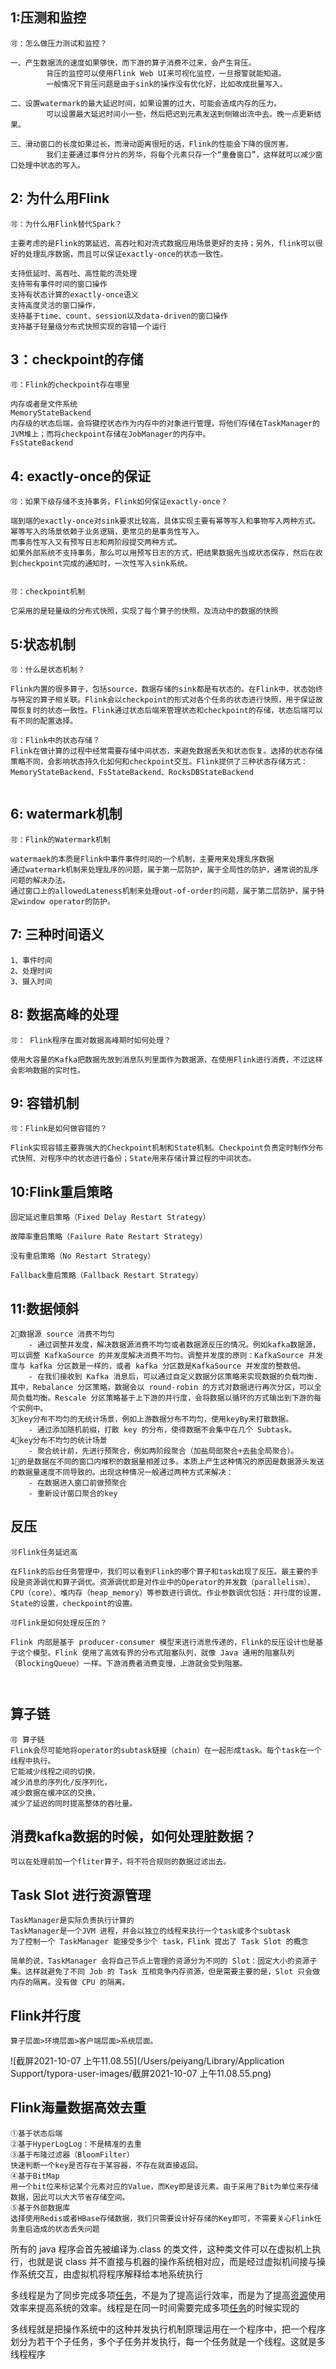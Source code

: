 



## 1:压测和监控

```
🉑️：怎么做压力测试和监控？

一、产生数据流的速度如果够快，而下游的算子消费不过来，会产生背压。
		背压的监控可以使用Flink Web UI来可视化监控，一旦报警就能知道。
		一般情况下背压问题是由于sink的操作没有优化好，比如改成批量写入。

二、设置watermark的最大延迟时间，如果设置的过大，可能会造成内存的压力。
		可以设置最大延迟时间小一些，然后把迟到元素发送到侧输出流中去。晚一点更新结果。

三、滑动窗口的长度如果过长，而滑动距离很短的话，Flink的性能会下降的很厉害。
		我们主要通过事件分片的芳华，将每个元素只存一个“重叠窗口”，这样就可以减少窗口处理中状态的写入。
```



## 2: 为什么用Flink

```
🉑️：为什么用Flink替代Spark？

主要考虑的是Flink的第延迟、高吞吐和对流式数据应用场景更好的支持；另外，flink可以很好的处理乱序数据，而且可以保证exactly-once的状态一致性。

支持低延时、高吞吐、高性能的流处理
支持带有事件时间的窗口操作
支持有状态计算的exactly-once语义
支持高度灵活的窗口操作，
支持基于time、count、session以及data-driven的窗口操作
支持基于轻量级分布式快照实现的容错一个运行

```



## 3：checkpoint的存储

```
🉑️：Flink的checkpoint存在哪里

内存或者是文件系统
MemoryStateBackend
内存级的状态后端，会将键控状态作为内存中的对象进行管理，将他们存储在TaskManager的JVM堆上；而将checkpoint存储在JobManager的内存中。
FsStateBackend

```



## 4: exactly-once的保证

```
🉑️：如果下级存储不支持事务，Flink如何保证exactly-once？

端到端的exactly-once对sink要求比较高，具体实现主要有幂等写入和事物写入两种方式。
幂等写入的场景依赖于业务逻辑，更常见的是事务性写入。
而事务性写入又有预写日志和两阶段提交两种方式。
如果外部系统不支持事务，那么可以用预写日志的方式，把结果数据先当成状态保存，然后在收到checkpoint完成的通知时，一次性写入sink系统。


🉑️：checkpoint机制

它采用的是轻量级的分布式快照，实现了每个算子的快照，及流动中的数据的快照

```



## 5:状态机制

```
🉑️：什么是状态机制？

Flink内置的很多算子，包括source，数据存储的sink都是有状态的。在Flink中，状态始终与特定的算子相关联。Flink会以checkpoint的形式对各个任务的状态进行快照，用于保证故障恢复时的状态一致性。Flink通过状态后端来管理状态和checkpoint的存储，状态后端可以有不同的配置选择。

🉑️：Flink中的状态存储？
Flink在做计算的过程中经常需要存储中间状态，来避免数据丢失和状态恢复。选择的状态存储策略不同，会影响状态持久化如何和checkpoint交互。Flink提供了三种状态存储方式：MemoryStateBackend、FsStateBackend、RocksDBStateBackend


```



## 6: watermark机制

```
🉑️：Flink的Watermark机制

watermaek的本质是Flink中事件事件时间的一个机制，主要用来处理乱序数据
通过watermark机制来处理乱序的问题，属于第一层防护，属于全局性的防护，通常说的乱序问题的解决办法。
通过窗口上的allowedLateness机制来处理out-of-order的问题，属于第二层防护，属于特定window operator的防护。
```



## 7: 三种时间语义

```
1、事件时间
2、处理时间
3、摄入时间
```



## 8: 数据高峰的处理

```
🉑️： Flink程序在面对数据高峰期时如何处理？

使用大容量的Kafka把数据先放到消息队列里面作为数据源，在使用Flink进行消费，不过这样会影响数据的实时性。
```



## 9: 容错机制

```
🉑️：Flink是如何做容错的？

Flink实现容错主要靠强大的Checkpoint机制和State机制。Checkpoint负责定时制作分布式快照、对程序中的状态进行备份；State用来存储计算过程的中间状态。
```



## 10:Flink重启策略

```
固定延迟重启策略（Fixed Delay Restart Strategy）

故障率重启策略（Failure Rate Restart Strategy）

没有重启策略（No Restart Strategy）

Fallback重启策略（Fallback Restart Strategy）
```



## 11:数据倾斜

```
2⃣️数据源 source 消费不均匀 
	- 通过调整并发度，解决数据源消费不均匀或者数据源反压的情况。例如kafka数据源，可以调整 KafkaSource 的并发度解决消费不均匀。调整并发度的原则：KafkaSource 并发度与 kafka 分区数是一样的，或者 kafka 分区数是KafkaSource 并发度的整数倍。
	- 在我们接收到 Kafka 消息后，可以通过自定义数据分区策略来实现数据的负载均衡.其中，Rebalance 分区策略，数据会以 round-robin 的方式对数据进行再次分区，可以全局负载均衡。Rescale 分区策略基于上下游的并行度，会将数据以循环的方式输出到下游的每个实例中。
3⃣️key分布不均匀的无统计场景，例如上游数据分布不均匀，使用keyBy来打散数据。
	- 通过添加随机前缀，打散 key 的分布，使得数据不会集中在几个 Subtask。
4⃣️key分布不均匀的统计场景
	- 聚合统计前，先进行预聚合，例如两阶段聚合（加盐局部聚合+去盐全局聚合）。
1⃣️的是数据在不同的窗口内堆积的数据量相差过多。本质上产生这种情况的原因是数据源头发送的数据量速度不同导致的。出现这种情况一般通过两种方式来解决：
	- 在数据进入窗口前做预聚合
	- 重新设计窗口聚合的key
```



## 反压

```
🉑️Flink任务延迟高

在Flink的后台任务管理中，我们可以看到Flink的哪个算子和task出现了反压。最主要的手段是资源调优和算子调优。资源调优即是对作业中的Operator的并发数（parallelism）、CPU（core）、堆内存（heap_memory）等参数进行调优。作业参数调优包括：并行度的设置，State的设置，checkpoint的设置。

🉑️Flink是如何处理反压的？

Flink 内部是基于 producer-consumer 模型来进行消息传递的，Flink的反压设计也是基于这个模型。Flink 使用了高效有界的分布式阻塞队列，就像 Java 通用的阻塞队列（BlockingQueue）一样。下游消费者消费变慢，上游就会受到阻塞。



```



## 算子链

```
🉑️ 算子链
Flink会尽可能地将operator的subtask链接（chain）在一起形成task。每个task在一个线程中执行。
它能减少线程之间的切换，
减少消息的序列化/反序列化，
减少数据在缓冲区的交换，
减少了延迟的同时提高整体的吞吐量。
```



## 消费kafka数据的时候，如何处理脏数据？

```
可以在处理前加一个fliter算子，将不符合规则的数据过滤出去。
```



## Task Slot 进行资源管理

```
TaskManager是实际负责执行计算的
TaskManager是一个JVM 进程，并会以独立的线程来执行一个task或多个subtask
为了控制一个 TaskManager 能接受多少个 task，Flink 提出了 Task Slot 的概念

简单的说，TaskManager 会将自己节点上管理的资源分为不同的 Slot：固定大小的资源子集。这样就避免了不同 Job 的 Task 互相竞争内存资源，但是需要主要的是，Slot 只会做内存的隔离。没有做 CPU 的隔离。

```



## Flink并行度

```
算子层面>环境层面>客户端层面>系统层面。
```

![截屏2021-10-07 上午11.08.55](/Users/peiyang/Library/Application Support/typora-user-images/截屏2021-10-07 上午11.08.55.png)

## Flink海量数据高效去重

```
①基于状态后端
②基于HyperLogLog：不是精准的去重
③基于布隆过滤器（BloomFilter）
快速判断一个key是否存在于某容器，不存在就直接返回。
④基于BitMap
用一个bit位来标记某个元素对应的Value，而Key即是该元素。由于采用了Bit为单位来存储数据，因此可以大大节省存储空间。
⑤基于外部数据库
选择使用Redis或者HBase存储数据，我们只需要设计好存储的Key即可，不需要关心Flink任务重启造成的状态丢失问题
```



所有的 java 程序会首先被编译为.class 的类文件，这种类文件可以在虚拟机上执行，也就是说 class 并不直接与机器的操作系统相对应，而是经过虚拟机间接与操作系统交互，由虚拟机将程序解释给本地系统执行

多线程是为了同步完成多项[任务](https://baike.baidu.com/item/任务)，不是为了提高运行效率，而是为了提高[资源](https://baike.baidu.com/item/资源)使用效率来提高系统的效率。线程是在同一时间需要完成多项[任务](https://baike.baidu.com/item/任务)的时候实现的

多线程就是把操作系统中的这种并发执行机制原理运用在一个程序中，把一个程序划分为若干个子任务，多个子任务并发执行，每一个任务就是一个线程。这就是多线程程序
